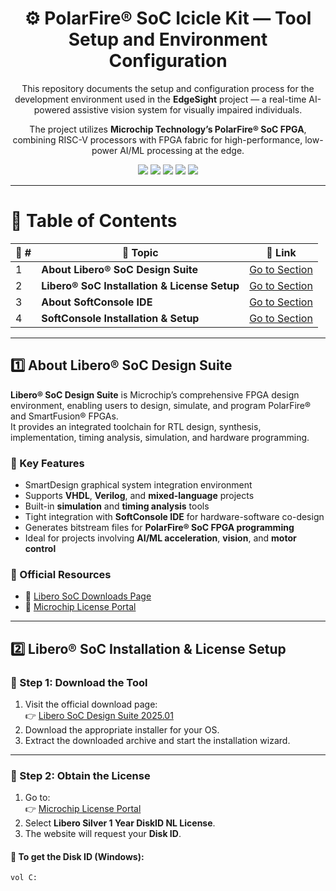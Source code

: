 <div align="center">

  <h1>⚙️ PolarFire® SoC Icicle Kit — Tool Setup and Environment Configuration</h1>

  <p>
    This repository documents the setup and configuration process for the development environment  
    used in the <b>EdgeSight</b> project — a real-time AI-powered assistive vision system for  
    visually impaired individuals.  
  </p>

  <p>
    The project utilizes <b>Microchip Technology’s PolarFire® SoC FPGA</b>, combining RISC-V processors  
    with FPGA fabric for high-performance, low-power AI/ML processing at the edge.
  </p>

  <img src="https://img.shields.io/badge/Microchip-PolarFire®_SoC-red?style=for-the-badge" />
  <img src="https://img.shields.io/badge/RISC-V-Development-blue?style=for-the-badge" />
  <img src="https://img.shields.io/badge/FPGA-Libero_SoC-green?style=for-the-badge" />
  <img src="https://img.shields.io/badge/Software-SoftConsole-orange?style=for-the-badge" />
  <img src="https://img.shields.io/badge/Platform-EdgeSight_Project-darkgreen?style=for-the-badge" />

</div>

---

# 📘 Table of Contents  

| 🔢 # | 📂 Topic | 🔗 Link |
|------|----------|---------|
| 1 | **About Libero® SoC Design Suite** | [Go to Section](#1-about-liberor-soc-design-suite) |
| 2 | **Libero® SoC Installation & License Setup** | [Go to Section](#2-liberor-soc-installation--license-setup) |
| 3 | **About SoftConsole IDE** | [Go to Section](#3-about-softconsole-ide) |
| 4 | **SoftConsole Installation & Setup** | [Go to Section](#4-softconsole-installation--setup) |

---

## 1️⃣ About Libero® SoC Design Suite

**Libero® SoC Design Suite** is Microchip’s comprehensive FPGA design environment, enabling users to design, simulate, and program PolarFire® and SmartFusion® FPGAs.  
It provides an integrated toolchain for RTL design, synthesis, implementation, timing analysis, simulation, and hardware programming.

### 🔹 Key Features
- SmartDesign graphical system integration environment  
- Supports **VHDL**, **Verilog**, and **mixed-language** projects  
- Built-in **simulation** and **timing analysis** tools  
- Tight integration with **SoftConsole IDE** for hardware-software co-design  
- Generates bitstream files for **PolarFire® SoC FPGA programming**  
- Ideal for projects involving **AI/ML acceleration**, **vision**, and **motor control**

### 🔹 Official Resources
- 🔗 [Libero SoC Downloads Page](https://www.microchip.com/en-us/products/fpgas-and-plds/fpga-and-soc-design-tools/fpga/libero-software-later-versions#downloads)  
- 🔗 [Microchip License Portal](https://www.microchipdirect.com/fpga-software-products)  

---

## 2️⃣ Libero® SoC Installation & License Setup

### 🧩 Step 1: Download the Tool
1. Visit the official download page:  
   👉 [Libero SoC Design Suite 2025.01](https://www.microchip.com/en-us/products/fpgas-and-plds/fpga-and-soc-design-tools/fpga/libero-software-later-versions#downloads)
2. Download the appropriate installer for your OS.  
3. Extract the downloaded archive and start the installation wizard.  

---

### 🧩 Step 2: Obtain the License
1. Go to:  
   👉 [Microchip License Portal](https://www.microchipdirect.com/fpga-software-products)
2. Select **Libero Silver 1 Year DiskID NL License**.  
3. The website will request your **Disk ID**.

#### 🔸 To get the Disk ID (Windows):
```bash
vol C:
